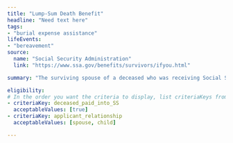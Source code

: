 ```yaml
---
title: "Lump-Sum Death Benefit"
headline: "Need text here"
tags: 
- "burial expense assistance"
lifeEvents: 
- "bereavement"
source:
  name: "Social Security Administration"
  link: "https://www.ssa.gov/benefits/survivors/ifyou.html"

summary: "The surviving spouse of a deceased who was receiving Social Security benefits may qualify for a $255 financial benefit to help with burial expenses."

eligibility:
# In the order you want the criteria to display, list criteriaKeys from the csv here, each followed by a comma-separated list of which values indicate eligibility for that criteria. Wrap individual values in quotes if they have inner commas.
- criteriaKey: deceased_paid_into_SS
  acceptableValues: [true]
- criteriaKey: applicant_relationship
  acceptableValues: [spouse, child]

---
```

